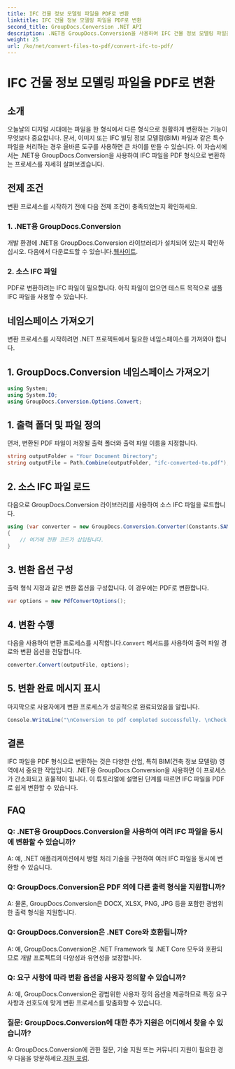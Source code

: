 ```yaml
---
title: IFC 건물 정보 모델링 파일을 PDF로 변환
linktitle: IFC 건물 정보 모델링 파일을 PDF로 변환
second_title: GroupDocs.Conversion .NET API
description: .NET용 GroupDocs.Conversion을 사용하여 IFC 건물 정보 모델링 파일을 PDF 형식으로 쉽게 변환하는 방법을 알아보세요.
weight: 25
url: /ko/net/convert-files-to-pdf/convert-ifc-to-pdf/
---
```


# IFC 건물 정보 모델링 파일을 PDF로 변환

## 소개
오늘날의 디지털 시대에는 파일을 한 형식에서 다른 형식으로 원활하게 변환하는 기능이 무엇보다 중요합니다. 문서, 이미지 또는 IFC 빌딩 정보 모델링(BIM) 파일과 같은 특수 파일을 처리하는 경우 올바른 도구를 사용하면 큰 차이를 만들 수 있습니다. 이 자습서에서는 .NET용 GroupDocs.Conversion을 사용하여 IFC 파일을 PDF 형식으로 변환하는 프로세스를 자세히 살펴보겠습니다. 
## 전제 조건
변환 프로세스를 시작하기 전에 다음 전제 조건이 충족되었는지 확인하세요.
### 1. .NET용 GroupDocs.Conversion
 개발 환경에 .NET용 GroupDocs.Conversion 라이브러리가 설치되어 있는지 확인하십시오. 다음에서 다운로드할 수 있습니다.[웹사이트](https://releases.groupdocs.com/conversion/net/).
### 2. 소스 IFC 파일
PDF로 변환하려는 IFC 파일이 필요합니다. 아직 파일이 없으면 테스트 목적으로 샘플 IFC 파일을 사용할 수 있습니다.

## 네임스페이스 가져오기
변환 프로세스를 시작하려면 .NET 프로젝트에서 필요한 네임스페이스를 가져와야 합니다. 
## 1. GroupDocs.Conversion 네임스페이스 가져오기
```csharp
using System;
using System.IO;
using GroupDocs.Conversion.Options.Convert;
```
## 1. 출력 폴더 및 파일 정의
먼저, 변환된 PDF 파일이 저장될 출력 폴더와 출력 파일 이름을 지정합니다.
```csharp
string outputFolder = "Your Document Directory";
string outputFile = Path.Combine(outputFolder, "ifc-converted-to.pdf");
```
## 2. 소스 IFC 파일 로드
다음으로 GroupDocs.Conversion 라이브러리를 사용하여 소스 IFC 파일을 로드합니다.
```csharp
using (var converter = new GroupDocs.Conversion.Converter(Constants.SAMPLE_IFC))
{
    // 여기에 전환 코드가 삽입됩니다.
}
```
## 3. 변환 옵션 구성
출력 형식 지정과 같은 변환 옵션을 구성합니다. 이 경우에는 PDF로 변환합니다.
```csharp
var options = new PdfConvertOptions();
```
## 4. 변환 수행
 다음을 사용하여 변환 프로세스를 시작합니다.`Convert` 메서드를 사용하여 출력 파일 경로와 변환 옵션을 전달합니다.
```csharp
converter.Convert(outputFile, options);
```
## 5. 변환 완료 메시지 표시
마지막으로 사용자에게 변환 프로세스가 성공적으로 완료되었음을 알립니다.
```csharp
Console.WriteLine("\nConversion to pdf completed successfully. \nCheck output in {0}", outputFolder);
```

## 결론
IFC 파일을 PDF 형식으로 변환하는 것은 다양한 산업, 특히 BIM(건축 정보 모델링) 영역에서 중요한 작업입니다. .NET용 GroupDocs.Conversion을 사용하면 이 프로세스가 간소화되고 효율적이 됩니다. 이 튜토리얼에 설명된 단계를 따르면 IFC 파일을 PDF로 쉽게 변환할 수 있습니다.
## FAQ
### Q: .NET용 GroupDocs.Conversion을 사용하여 여러 IFC 파일을 동시에 변환할 수 있습니까?
A: 예, .NET 애플리케이션에서 병렬 처리 기술을 구현하여 여러 IFC 파일을 동시에 변환할 수 있습니다.
### Q: GroupDocs.Conversion은 PDF 외에 다른 출력 형식을 지원합니까?
A: 물론, GroupDocs.Conversion은 DOCX, XLSX, PNG, JPG 등을 포함한 광범위한 출력 형식을 지원합니다.
### Q: GroupDocs.Conversion은 .NET Core와 호환됩니까?
A: 예, GroupDocs.Conversion은 .NET Framework 및 .NET Core 모두와 호환되므로 개발 프로젝트의 다양성과 유연성을 보장합니다.
### Q: 요구 사항에 따라 변환 옵션을 사용자 정의할 수 있습니까?
A: 예, GroupDocs.Conversion은 광범위한 사용자 정의 옵션을 제공하므로 특정 요구 사항과 선호도에 맞게 변환 프로세스를 맞춤화할 수 있습니다.
### 질문: GroupDocs.Conversion에 대한 추가 지원은 어디에서 찾을 수 있습니까?
A: GroupDocs.Conversion에 관한 질문, 기술 지원 또는 커뮤니티 지원이 필요한 경우 다음을 방문하세요.[지원 포럼](https://forum.groupdocs.com/c/conversion/11).